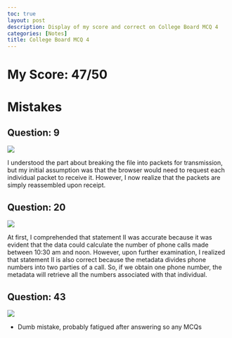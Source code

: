 ```yaml
---
toc: true
layout: post
description: Display of my score and correct on College Board MCQ 4
categories: [Notes]
title: College Board MCQ 4
---
```


# My Score: 47/50


# Mistakes

## Question: 9

![]({{site.baseurl}}/images/q9mcq.png)

I understood the part about breaking the file into packets for transmission, but my initial assumption was that the browser would need to request each individual packet to receive it. However, I now realize that the packets are simply reassembled upon receipt.

## Question: 20

![]({{site.baseurl}}/images/q20mcq.png)

At first, I comprehended that statement II was accurate because it was evident that the data could calculate the number of phone calls made between 10:30 am and noon. However, upon further examination, I realized that statement II is also correct because the metadata divides phone numbers into two parties of a call. So, if we obtain one phone number, the metadata will retrieve all the numbers associated with that individual.

## Question: 43

![]({{site.baseurl}}/images/q43mcq.png)

- Dumb mistake, probably fatigued after answering so any MCQs

